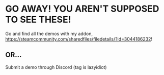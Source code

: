 # GO AWAY! YOU AREN'T SUPPOSED TO SEE THESE!
Go and find all the demos with my addon, https://steamcommunity.com/sharedfiles/filedetails/?id=3044186232!

## OR...

Submit a demo through Discord (tag is lazyidiot)
